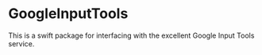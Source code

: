 # GoogleInputTools

This is a swift package for interfacing with the excellent Google Input Tools
service.
